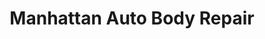---
title: "Manhattan Auto Body Repair"
url: /new-york/manhattan-auto-body-repair/
shop: Autowerkstatt
---